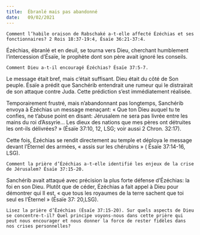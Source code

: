 ```yaml
---
title:  Ébranlé mais pas abandonné
date:   09/02/2021
---
```


`Comment l’habile oraison de Rabschaké a-t-elle affecté Ézéchias et ses fonctionnaires? 2 Rois 18:37-19:4, Ésaïe 36:21-37:4.`

Ézéchias, ébranlé et en deuil, se tourna vers Dieu, cherchant humblement l’intercession d’Ésaïe, le prophète dont son père avait ignoré les conseils.

`Comment Dieu a-t-il encouragé Ézéchias? Ésaïe 37:5-7.`

Le message était bref, mais c’était suffisant. Dieu était du côté de Son peuple. Ésaïe a prédit que Sanchérib entendrait une rumeur qui le distrairait de son attaque contre Juda. Cette prédiction s’est immédiatement réalisée.

Temporairement frustré, mais n’abandonnant pas longtemps, Sanchérib envoya à Ézéchias un message menaçant: « Que ton Dieu auquel tu te confies, ne t’abuse point en disant: Jérusalem ne sera pas livrée entre les mains du roi d’Assyrie... Les dieux des nations que mes pères ont détruites les ont-ils délivrées? » (Ésaïe 37:10, 12, LSG; voir aussi 2 Chron. 32:17).

Cette fois, Ézéchias se rendit directement au temple et déploya le message devant l’Éternel des armées, « assis sur les chérubins » ( Ésaïe 37:14-16, LSG).

`Comment la prière d’Ézéchias a-t-elle identifié les enjeux de la crise de Jérusalem? Ésaïe 37:15-20.`

Sanchérib avait attaqué avec précision la plus forte défense d’Ézéchias: la foi en son Dieu. Plutôt que de céder, Ézéchias a fait appel à Dieu pour démontrer qui Il est, « que tous les royaumes de la terre sachent que toi seul es l’Éternel » (Ésaïe 37: 20,LSG).

`Lisez la prière d’Ézéchias (Ésaïe 37:15-20). Sur quels aspects de Dieu se concentre-t-il? Quel principe voyons-nous dans cette prière qui peut nous encourager et nous donner la force de rester fidèles dans nos crises personnelles?`